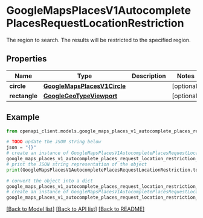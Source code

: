 # GoogleMapsPlacesV1AutocompletePlacesRequestLocationRestriction

The region to search. The results will be restricted to the specified region.

## Properties

Name | Type | Description | Notes
------------ | ------------- | ------------- | -------------
**circle** | [**GoogleMapsPlacesV1Circle**](GoogleMapsPlacesV1Circle.md) |  | [optional] 
**rectangle** | [**GoogleGeoTypeViewport**](GoogleGeoTypeViewport.md) |  | [optional] 

## Example

```python
from openapi_client.models.google_maps_places_v1_autocomplete_places_request_location_restriction import GoogleMapsPlacesV1AutocompletePlacesRequestLocationRestriction

# TODO update the JSON string below
json = "{}"
# create an instance of GoogleMapsPlacesV1AutocompletePlacesRequestLocationRestriction from a JSON string
google_maps_places_v1_autocomplete_places_request_location_restriction_instance = GoogleMapsPlacesV1AutocompletePlacesRequestLocationRestriction.from_json(json)
# print the JSON string representation of the object
print(GoogleMapsPlacesV1AutocompletePlacesRequestLocationRestriction.to_json())

# convert the object into a dict
google_maps_places_v1_autocomplete_places_request_location_restriction_dict = google_maps_places_v1_autocomplete_places_request_location_restriction_instance.to_dict()
# create an instance of GoogleMapsPlacesV1AutocompletePlacesRequestLocationRestriction from a dict
google_maps_places_v1_autocomplete_places_request_location_restriction_from_dict = GoogleMapsPlacesV1AutocompletePlacesRequestLocationRestriction.from_dict(google_maps_places_v1_autocomplete_places_request_location_restriction_dict)
```
[[Back to Model list]](../README.md#documentation-for-models) [[Back to API list]](../README.md#documentation-for-api-endpoints) [[Back to README]](../README.md)


